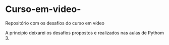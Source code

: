 # Curso-em-video-
Repositório com os desafios do curso em vídeo

A principio deixarei os desafios propostos e realizados nas aulas de Pythom 3.
